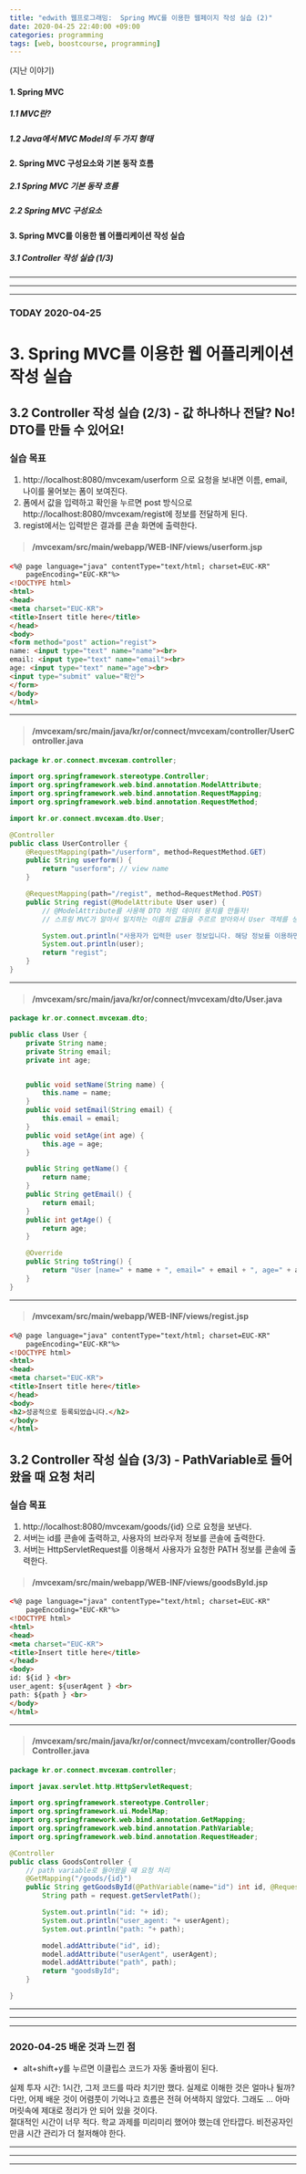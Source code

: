 ```yaml
---
title: "edwith 웹프로그래밍:  Spring MVC를 이용한 웹페이지 작성 실습 (2)"
date: 2020-04-25 22:40:00 +09:00
categories: programming
tags: [web, boostcourse, programming]
---
```


(지난 이야기)
#### 1. Spring MVC
##### 1.1 MVC란?
##### 1.2 Java에서 MVC Model의 두 가지 형태
#### 2. Spring MVC 구성요소와 기본 동작 흐름
##### 2.1 Spring MVC 기본 동작 흐름
##### 2.2 Spring MVC 구성요소
#### 3. Spring MVC를 이용한 웹 어플리케이션 작성 실습
##### 3.1 Controller 작성 실습 (1/3)

---
---
---
### TODAY 2020-04-25
# 3. Spring MVC를 이용한 웹 어플리케이션 작성 실습
## 3.2 Controller 작성 실습 (2/3) - 값 하나하나 전달? No! DTO를 만들 수 있어요!
### 실습 목표
1. http://localhost:8080/mvcexam/userform 으로 요청을 보내면 이름, email, 나이를 물어보는 폼이 보여진다.
2. 폼에서 값을 입력하고 확인을 누르면 post 방식으로 http://localhost:8080/mvcexam/regist에 정보를 전달하게 된다.
3. regist에서는 입력받은 결과를 콘솔 화면에 출력한다.

> #### /mvcexam/src/main/webapp/WEB-INF/views/userform.jsp
```html
<%@ page language="java" contentType="text/html; charset=EUC-KR"
    pageEncoding="EUC-KR"%>
<!DOCTYPE html>
<html>
<head>
<meta charset="EUC-KR">
<title>Insert title here</title>
</head>
<body>
<form method="post" action="regist">
name: <input type="text" name="name"><br>
email: <input type="text" name="email"><br>
age: <input type="text" name="age"><br>
<input type="submit" value="확인">
</form>
</body>
</html>
```

---

> #### /mvcexam/src/main/java/kr/or/connect/mvcexam/controller/UserController.java
```java
package kr.or.connect.mvcexam.controller;

import org.springframework.stereotype.Controller;
import org.springframework.web.bind.annotation.ModelAttribute;
import org.springframework.web.bind.annotation.RequestMapping;
import org.springframework.web.bind.annotation.RequestMethod;

import kr.or.connect.mvcexam.dto.User;

@Controller
public class UserController {
	@RequestMapping(path="/userform", method=RequestMethod.GET)
	public String userform() {
		return "userform"; // view name
	}

	@RequestMapping(path="/regist", method=RequestMethod.POST)
	public String regist(@ModelAttribute User user) {
		// @ModelAttribute를 사용해 DTO 처럼 데이터 뭉치를 만들자!
		// 스프링 MVC가 알아서 일치하는 이름의 값들을 주르르 받아와서 User 객체를 생성하고 그 값들을 넣어준다.

		System.out.println("사용자가 입력한 user 정보입니다. 해당 정보를 이용하면 코드가 와야 합니다.");
		System.out.println(user);
		return "regist";
	}
}
```

---

> #### /mvcexam/src/main/java/kr/or/connect/mvcexam/dto/User.java
```java
package kr.or.connect.mvcexam.dto;

public class User {
	private String name;
	private String email;
	private int age;


	public void setName(String name) {
		this.name = name;
	}
	public void setEmail(String email) {
		this.email = email;
	}
	public void setAge(int age) {
		this.age = age;
	}

	public String getName() {
		return name;
	}
	public String getEmail() {
		return email;
	}
	public int getAge() {
		return age;
	}

	@Override
	public String toString() {
		return "User [name=" + name + ", email=" + email + ", age=" + age + "]";
	}
}
```

---

> #### /mvcexam/src/main/webapp/WEB-INF/views/regist.jsp
```html
<%@ page language="java" contentType="text/html; charset=EUC-KR"
    pageEncoding="EUC-KR"%>
<!DOCTYPE html>
<html>
<head>
<meta charset="EUC-KR">
<title>Insert title here</title>
</head>
<body>
<h2>성공적으로 등록되었습니다.</h2>
</body>
</html>
```


## 3.2 Controller 작성 실습 (3/3) - PathVariable로 들어왔을 때 요청 처리
### 실습 목표
1. http://localhost:8080/mvcexam/goods/{id} 으로 요청을 보낸다.
2. 서버는 id를 콘솔에 출력하고, 사용자의 브라우저 정보를 콘솔에 출력한다.
3. 서버는 HttpServletRequest를 이용해서 사용자가 요청한 PATH 정보를 콘솔에 출력한다.

> #### /mvcexam/src/main/webapp/WEB-INF/views/goodsById.jsp
```html
<%@ page language="java" contentType="text/html; charset=EUC-KR"
    pageEncoding="EUC-KR"%>
<!DOCTYPE html>
<html>
<head>
<meta charset="EUC-KR">
<title>Insert title here</title>
</head>
<body>
id: ${id } <br>
user_agent: ${userAgent } <br>
path: ${path } <br>
</body>
</html>
```

---

> #### /mvcexam/src/main/java/kr/or/connect/mvcexam/controller/GoodsController.java
```java
package kr.or.connect.mvcexam.controller;

import javax.servlet.http.HttpServletRequest;

import org.springframework.stereotype.Controller;
import org.springframework.ui.ModelMap;
import org.springframework.web.bind.annotation.GetMapping;
import org.springframework.web.bind.annotation.PathVariable;
import org.springframework.web.bind.annotation.RequestHeader;

@Controller
public class GoodsController {
	// path variable로 들어왔을 떄 요청 처리
	@GetMapping("/goods/{id}")
	public String getGoodsById(@PathVariable(name="id") int id, @RequestHeader(value="User-Agent", defaultValue="myBrowser") String userAgent, HttpServletRequest request, ModelMap model) {
		String path = request.getServletPath();

		System.out.println("id: "+ id);
		System.out.println("user_agent: "+ userAgent);
		System.out.println("path: "+ path);

		model.addAttribute("id", id);
		model.addAttribute("userAgent", userAgent);
		model.addAttribute("path", path);
		return "goodsById";
	}

}
```

---
---
---

### 2020-04-25 배운 것과 느낀 점
- alt+shift+y를 누르면 이클립스 코드가 자동 줄바뀜이 된다.

실제 투자 시간: 1시간, 그저 코드를 따라 치기만 했다. 실제로 이해한 것은 얼마나 될까? 다만, 어제 배운 것이 어렴풋이 기억나고 흐름은 전혀 어색하지 않았다. 그래도 ... 아마 머릿속에 제대로 정리가 안 되어 있을 것이다.  
절대적인 시간이 너무 적다. 학교 과제를 미리미리 했어야 했는데 안타깝다. 비전공자인 만큼 시간 관리가 더 철저해야 한다.

---
---
---
